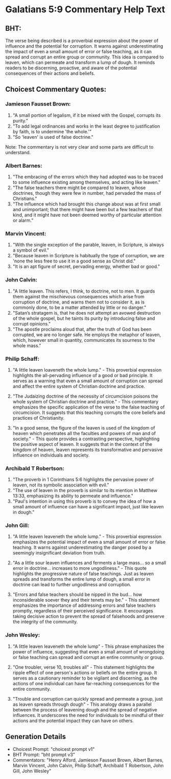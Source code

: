 # Galatians 5:9 Commentary Help Text

## BHT:
The verse being described is a proverbial expression about the power of influence and the potential for corruption. It warns against underestimating the impact of even a small amount of error or false teaching, as it can spread and corrupt an entire group or community. This idea is compared to leaven, which can permeate and transform a lump of dough. It reminds readers to be discerning, proactive, and aware of the potential consequences of their actions and beliefs.

## Choicest Commentary Quotes:
### Jamieson Fausset Brown:
1. "A small portion of legalism, if it be mixed with the Gospel, corrupts its purity."
2. "To add legal ordinances and works in the least degree to justification by faith, is to undermine 'the whole.'"
3. "So 'leaven' is used of false doctrine."

Note: The commentary is not very clear and some parts are difficult to understand.

### Albert Barnes:
1. "The embracing of the errors which they had adopted was to be traced to some influence existing among themselves, and acting like leaven."
2. "The false teachers there might be compared to leaven, whose doctrines, though they were few in number, had pervaded the mass of Christians."
3. "The influence which had brought this change about was at first small and unimportant; that there might have been but a few teachers of that kind, and it might have not been deemed worthy of particular attention or alarm."

### Marvin Vincent:
1. "With the single exception of the parable, leaven, in Scripture, is always a symbol of evil."
2. "Because leaven in Scripture is habitually the type of corruption, we are 'none the less free to use it in a good sense as Christ did."
3. "It is an apt figure of secret, pervading energy, whether bad or good."

### John Calvin:
1. "A little leaven. This refers, I think, to doctrine, not to men. It guards them against the mischievous consequences which arise from corruption of doctrine, and warns them not to consider it, as is commonly done, to be a matter attended by little or no danger."
2. "Satan’s stratagem is, that he does not attempt an avowed destruction of the whole gospel, but he taints its purity by introducing false and corrupt opinions."
3. "The apostle proclaims aloud that, after the truth of God has been corrupted, we are no longer safe. He employs the metaphor of leaven, which, however small in quantity, communicates its sourness to the whole mass."

### Philip Schaff:
1. "A little leaven loaveneth the whole lump." - This proverbial expression highlights the all-pervading influence of a good or bad principle. It serves as a warning that even a small amount of corruption can spread and affect the entire system of Christian doctrine and practice.

2. "The Judaizing doctrine of the necessity of circumcision poisons the whole system of Christian doctrine and practice." - This commentary emphasizes the specific application of the verse to the false teaching of circumcision. It suggests that this teaching corrupts the core beliefs and practices of Christianity.

3. "In a good sense, the figure of the leaven is used of the kingdom of heaven which penetrates all the faculties and powers of man and of society." - This quote provides a contrasting perspective, highlighting the positive aspect of leaven. It suggests that in the context of the kingdom of heaven, leaven represents its transformative and pervasive influence on individuals and society.

### Archibald T Robertson:
1. "The proverb in 1 Corinthians 5:6 highlights the pervasive power of leaven, not its symbolic association with evil."
2. "The use of leaven in the proverb is similar to its mention in Matthew 13:33, emphasizing its ability to permeate and influence."
3. "Paul's intention in using this proverb is to convey the idea of how a small amount of influence can have a significant impact, just like leaven in dough."

### John Gill:
1. "A little leaven leaveneth the whole lump." - This proverbial expression emphasizes the potential impact of even a small amount of error or false teaching. It warns against underestimating the danger posed by a seemingly insignificant deviation from truth.

2. "As a little sour leaven influences and ferments a large mass... so a small error in doctrine... increases to more ungodliness." - This quote highlights the progressive nature of false teachings. Just as leaven spreads and transforms the entire lump of dough, a small error in doctrine can lead to further ungodliness and corruption.

3. "Errors and false teachers should be nipped in the bud... how inconsiderable soever they and their tenets may be." - This statement emphasizes the importance of addressing errors and false teachers promptly, regardless of their perceived significance. It encourages taking decisive action to prevent the spread of falsehoods and preserve the integrity of the community.

### John Wesley:
1. "A little leaven leaveneth the whole lump" - This phrase emphasizes the power of influence, suggesting that even a small amount of wrongdoing or false teaching can spread and corrupt an entire community or group.

2. "One troubler, verse 10, troubles all" - This statement highlights the ripple effect of one person's actions or beliefs on the entire group. It serves as a cautionary reminder to be vigilant and discerning, as the actions of one individual can have far-reaching consequences for the entire community.

3. "Trouble and corruption can quickly spread and permeate a group, just as leaven spreads through dough" - This analogy draws a parallel between the process of leavening dough and the spread of negative influences. It underscores the need for individuals to be mindful of their actions and the potential impact they can have on others.


## Generation Details
- Choicest Prompt: "choicest prompt v1"
- BHT Prompt: "bht prompt v3"
- Commentators: "Henry Alford, Jamieson Fausset Brown, Albert Barnes, Marvin Vincent, John Calvin, Philip Schaff, Archibald T Robertson, John Gill, John Wesley"
